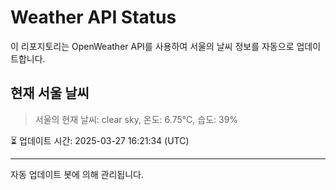 
# Weather API Status

이 리포지토리는 OpenWeather API를 사용하여 서울의 날씨 정보를 자동으로 업데이트합니다.

## 현재 서울 날씨
> 서울의 현재 날씨: clear sky, 온도: 6.75°C, 습도: 39%

⏳ 업데이트 시간: 2025-03-27 16:21:34 (UTC)

---
자동 업데이트 봇에 의해 관리됩니다.
